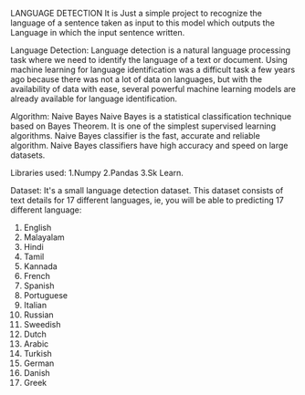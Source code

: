 LANGUAGE DETECTION
It is Just a simple project to recognize the language of a sentence taken as input to this model which outputs the Language in which the input sentence written.

Language Detection: Language detection is a natural language processing task where we need to identify the language of a text or document. Using machine learning for language identification was a difficult task a few years ago because there was not a lot of data on languages, but with the availability of data with ease, several powerful machine learning models are already available for language identification.

Algorithm: Naive Bayes 
        Naive Bayes is a statistical classification technique based on Bayes Theorem. It is one of the simplest supervised learning algorithms. Naive Bayes classifier is the fast, accurate and reliable algorithm. Naive Bayes classifiers have high accuracy and speed on large datasets.

Libraries used:
        1.Numpy
        2.Pandas
        3.Sk Learn.
        
Dataset:
        It's a small language detection dataset. This dataset consists of text details for 17 different languages, ie, you will be able to predicting 17 different language:
1) English
2) Malayalam
3) Hindi
4) Tamil
5) Kannada
6) French
7) Spanish
8) Portuguese
9) Italian
10) Russian
11) Sweedish
12) Dutch
13) Arabic
14) Turkish
15) German
16) Danish
17) Greek
        
        
